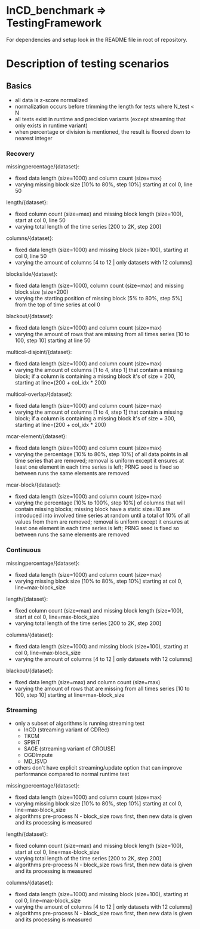 # InCD_benchmark => TestingFramework

For dependencies and setup look in the README file in root of repository.

# Description of testing scenarios

## Basics
- all data is z-score normalized
- normalization occurs before trimming the length for tests where N_test < N
- all tests exist in runtime and precision variants (except streaming that only exists in runtime variant)
- when percentage or division is mentioned, the result is floored down to nearest integer

### Recovery
missingpercentage/{dataset}:
- fixed data length (size=1000) and column count (size=max)
- varying missing block size [10% to 80%, step 10%] starting at col 0, line 50

length/{dataset}:
- fixed column count (size=max) and missing block length (size=100), start at col 0, line 50
- varying total length of the time series [200 to 2K, step 200]

columns/{dataset}:
- fixed data length (size=1000) and missing block (size=100), starting at col 0, line 50
- varying the amount of columns [4 to 12 | only datasets with 12 columns]

blockslide/{dataset}:
- fixed data length (size=1000), column count (size=max) and missing block size (size=200)
- varying the starting position of missing block [5% to 80%, step 5%] from the top of time series at col 0

blackout/{dataset}:
- fixed data length (size=1000) and column count (size=max)
- varying the amount of rows that are missing from all times series [10 to 100, step 10] starting at line 50

multicol-disjoint/{dataset}:
- fixed data length (size=1000) and column count (size=max)
- varying the amount of columns [1 to 4, step 1] that contain a missing block; if a column is containing a missing block it's of size = 200, starting at line=(200 + col_idx * 200)

multicol-overlap/{dataset}:
- fixed data length (size=1000) and column count (size=max)
- varying the amount of columns [1 to 4, step 1] that contain a missing block; if a column is containing a missing block it's of size = 300, starting at line=(200 + col_idx * 200)

mcar-element/{dataset}:
- fixed data length (size=1000) and column count (size=max)
- varying the percentage [10% to 80%, step 10%] of all data points in all time series that are removed; removal is uniform except it ensures at least one element in each time series is left; PRNG seed is fixed so between runs the same elements are removed

mcar-block/{dataset}:
- fixed data length (size=1000) and column count (size=max)
- varying the percentage [10% to 100%, step 10%] of columns that will contain missing blocks; missing block have a static size=10 are introduced into involved time series at random until a total of 10% of all values from them are removed; removal is uniform except it ensures at least one element in each time series is left; PRNG seed is fixed so between runs the same elements are removed

### Continuous

missingpercentage/{dataset}:
- fixed data length (size=1000) and column count (size=max)
- varying missing block size [10% to 80%, step 10%] starting at col 0, line=max-block_size

length/{dataset}:
- fixed column count (size=max) and missing block length (size=100), start at col 0, line=max-block_size
- varying total length of the time series [200 to 2K, step 200]

columns/{dataset}:
- fixed data length (size=1000) and missing block (size=100), starting at col 0, line=max-block_size
- varying the amount of columns [4 to 12 | only datasets with 12 columns]

blackout/{dataset}:
- fixed data length (size=max) and column count (size=max)
- varying the amount of rows that are missing from all times series [10 to 100, step 10] starting at line=max-block_size

### Streaming

- only a subset of algorithms is running streaming test
    - InCD (streaming variant of CDRec)
    - TKCM
    - SPIRIT
    - SAGE (streaming variant of GROUSE)
    - OGDImpute
    - MD_ISVD
- others don't have explicit streaming/update option that can improve performance compared to normal runtime test

missingpercentage/{dataset}:
- fixed data length (size=1000) and column count (size=max)
- varying missing block size [10% to 80%, step 10%] starting at col 0, line=max-block_size
- algorithms pre-process N - block_size rows first, then new data is given and its processing is measured

length/{dataset}:
- fixed column count (size=max) and missing block length (size=100), start at col 0, line=max-block_size
- varying total length of the time series [200 to 2K, step 200]
- algorithms pre-process N - block_size rows first, then new data is given and its processing is measured

columns/{dataset}:
- fixed data length (size=1000) and missing block (size=100), starting at col 0, line=max-block_size
- varying the amount of columns [4 to 12 | only datasets with 12 columns]
- algorithms pre-process N - block_size rows first, then new data is given and its processing is measured
